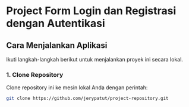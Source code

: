 # Project Form Login dan Registrasi dengan Autentikasi

## Cara Menjalankan Aplikasi

Ikuti langkah-langkah berikut untuk menjalankan proyek ini secara lokal.

### 1. **Clone Repository**

Clone repository ini ke mesin lokal Anda dengan perintah:

```bash
git clone https://github.com/jerypatut/project-repository.git
